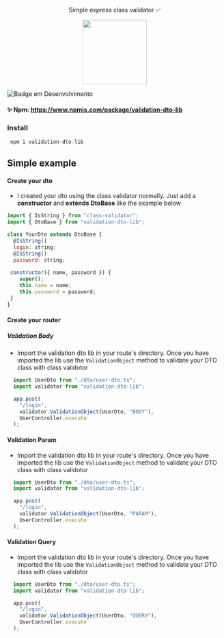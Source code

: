 
<p align="center" >
Simple express class validator ✅
</p>


<p align="center" >
   <img width= 150 src='https://user-images.githubusercontent.com/69175890/224386459-5e92437b-7237-402a-b42a-daee913e178b.png'/>
   
   ![Badge em Desenvolvimento](http://img.shields.io/static/v1?label=STATUS&message=EM%20DESENVOLVIMENTO&color=GREEN&style=for-the-badge)

</p>

#### :sparkles: Npm: https://www.npmjs.com/package/validation-dto-lib

### Install 
```js
 npm i validation-dto-lib
```


 ## Simple example

#### Create your dto

- I created your dto using the class validator normally. Just add a **constructor** and **extends DtoBase** like the example below
```js
import { IsString } from "class-validator";
import { DtoBase } from "validation-dto-lib";

class YourDto extends DtoBase {
  @IsString()
  login: string;
  @IsString()
  password: string;
  
 constructor({ name, password }) {
    super();
    this.name = name;
    this.password = password;
 }
}
```

#### Create your router

##### Validation Body

- Import the validation dto lib in your route's directory.
Once you have imported the lib use the ``ValidationObject`` method to validate your DTO class with class validotor

```js
  import UserDto from "./dto/user-dto.ts";
  import validator from "validation-dto-lib";

  app.post(
    "/login",
    validator.ValidationObject(UserDto, "BODY"),
    UserController.execute
  );
```  

#### Validation Param

- Import the validation dto lib in your route's directory.
Once you have imported the lib use the ``ValidationObject`` method to validate your DTO class with class validotor

```js
  import UserDto from "./dto/user-dto.ts";
  import validator from "validation-dto-lib";

  app.post(
    "/login",
    validator.ValidationObject(UserDto, "PARAM"),
    UserController.execute
  );
```  

#### Validation Query

- Import the validation dto lib in your route's directory.
Once you have imported the lib use the ``ValidationObject`` method to validate your DTO class with class validotor

```js
  import UserDto from "./dto/user-dto.ts";
  import validator from "validation-dto-lib";

  app.post(
    "/login",
    validator.ValidationObject(UserDto, "QUERY"),
    UserController.execute
  );
```  


